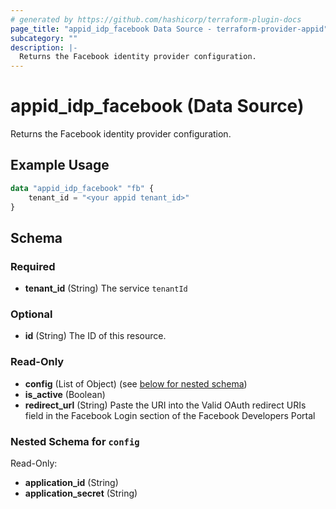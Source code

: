 ```yaml
---
# generated by https://github.com/hashicorp/terraform-plugin-docs
page_title: "appid_idp_facebook Data Source - terraform-provider-appid"
subcategory: ""
description: |-
  Returns the Facebook identity provider configuration.
---
```


# appid_idp_facebook (Data Source)

Returns the Facebook identity provider configuration.

## Example Usage

```terraform
data "appid_idp_facebook" "fb" {
    tenant_id = "<your appid tenant_id>"
}
```

<!-- schema generated by tfplugindocs -->
## Schema

### Required

- **tenant_id** (String) The service `tenantId`

### Optional

- **id** (String) The ID of this resource.

### Read-Only

- **config** (List of Object) (see [below for nested schema](#nestedatt--config))
- **is_active** (Boolean)
- **redirect_url** (String) Paste the URI into the Valid OAuth redirect URIs field in the Facebook Login section of the Facebook Developers Portal

<a id="nestedatt--config"></a>
### Nested Schema for `config`

Read-Only:

- **application_id** (String)
- **application_secret** (String)


